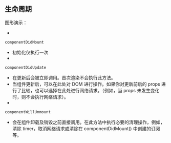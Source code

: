 ## 生命周期

图形演示：

- 
`componentDidMount`

   - 初始化仅执行一次
- 
`componentDidUpdate`

   - 在更新后会被立即调用。首次渲染不会执行此方法。
   - 当组件更新后，可以在此处对 DOM 进行操作。如果你对更新前后的 props 进行了比较，也可以选择在此处进行网络请求。（例如，当 props 未发生变化时，则不会执行网络请求）。
- 
`componentWillUnmount`

   - 会在组件卸载及销毁之前直接调用。在此方法中执行必要的清理操作，例如，清除 timer，取消网络请求或清除在 componentDidMount() 中创建的订阅等。
